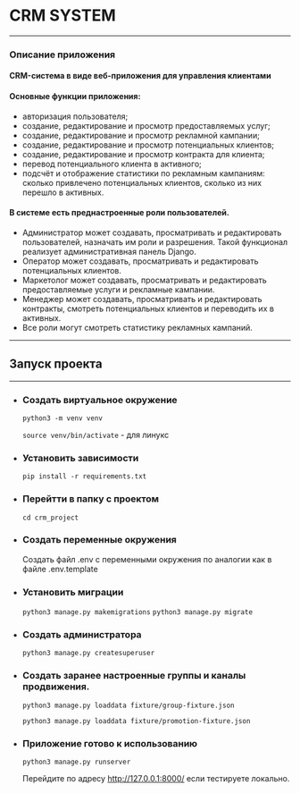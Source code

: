 # CRM SYSTEM

***

### Описание приложения

#### CRM-система в виде веб-приложения для управления клиентами

#### Основные функции приложения:
- авторизация пользователя;
- создание, редактирование и просмотр предоставляемых услуг;
- создание, редактирование и просмотр рекламной кампании;
- создание, редактирование и просмотр потенциальных клиентов;
- создание, редактирование и просмотр контракта для клиента;
- перевод потенциального клиента в активного;
- подсчёт и отображение статистики по рекламным кампаниям: сколько привлечено потенциальных клиентов, сколько из них перешло в активных.

#### В системе есть преднастроенные роли пользователей.
- Администратор может создавать, просматривать и редактировать пользователей, назначать им роли и разрешения. Такой функционал реализует административная панель Django.
- Оператор может создавать, просматривать и редактировать потенциальных клиентов.
- Маркетолог может создавать, просматривать и редактировать предоставляемые услуги и рекламные кампании.
- Менеджер может создавать, просматривать и редактировать контракты, смотреть потенциальных клиентов и переводить их в активных.
- Все роли могут смотреть статистику рекламных кампаний.

***

## Запуск проекта

***

- ### Создать виртуальное окружение

    ```python3 -m venv venv```
    
    ```source venv/bin/activate``` - для линукс

- ### Установить зависимости

    ```pip install -r requirements.txt```

- ### Перейтти в папку с проектом

    ```cd crm_project```

- ### Создать переменные окружения

    Создать файл .env с переменными окружения по аналогии как в
    файле .env.template

- ### Установить миграции

    ```python3 manage.py makemigrations```
    ```python3 manage.py migrate```

- ### Создать администратора

    ```python3 manage.py createsuperuser```

- ### Создать заранее настроенные группы и каналы продвижения.

    ```python3 manage.py loaddata fixture/group-fixture.json```

    ```python3 manage.py loaddata fixture/promotion-fixture.json```

- ### Приложение готово к использованию
 
    ```python3 manage.py runserver```


    Перейдите по адресу http://127.0.0.1:8000/ если тестируете локально.
